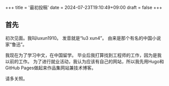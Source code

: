 +++
title = '最初投稿'
date = 2024-07-23T19:10:49+09:00
draft = false
+++

## 首先

初次见面。我叫luxun1910。
发音就是“lu3 xun4”。
由来是那个有名的中国小说家“鲁迅”。

我现在为了学习中文，在中国留学。
毕业后我打算找到工程师的工作，因为是我以前的工作。
为了进行就业活动，我认为应该有自己的网站，所以我先用Hugo和GitHub Pages做起来作品集网站兼技术博客。

请多关照。
